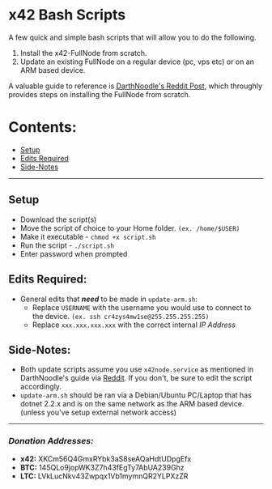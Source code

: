 # x42 Bash Scripts

A few quick and simple bash scripts that will allow you to do the following.

1. Install the x42-FullNode from scratch.
2. Update an existing FullNode on a regular device (pc, vps etc) or on an ARM based device.

A valuable guide to reference is [DarthNoodle's Reddit Post](https://www.reddit.com/r/x42/comments/akp6lp/creating_a_headless_staking_node_on_ubuntu_1804/), which throughly provides steps on installing the FullNode from scratch.

# Contents:
   * [Setup](#setup)
   * [Edits Required](#edits-required)
   * [Side-Notes](#side-notes)
___

## Setup
  * Download the script(s)
  * Move the script of choice to your Home folder. `(ex. /home/$USER)`
  * Make it executable - `chmod +x script.sh`
  * Run the script - `./script.sh`
  * Enter password when prompted

## Edits Required:
* General edits that _**need**_ to be made in `update-arm.sh`:
  * Replace `USERNAME` with the username you would use to connect to the device. `(ex. ssh cr4zys4mw1se@255.255.255.255)`
  * Replace `xxx.xxx.xxx.xxx` with the correct internal _IP Address_

## Side-Notes:
  * Both update scripts assume you use `x42node.service` as mentioned in DarthNoodle's guide via [Reddit](https://www.reddit.com/r/x42/comments/akp6lp/creating_a_headless_staking_node_on_ubuntu_1804/).
      If you don't, be sure to edit the script accordingly.
  * `update-arm.sh` should be ran via a Debian/Ubuntu PC/Laptop that has dotnet 2.2.x and is on the same network as the ARM based device. (unless you've setup external network access)

---

### *Donation Addresses:*
  * **x42:** XKCm56Q4GmxRYbk3aS8seAQaHdtUDpgEfx
  * **BTC:** 145QLo9jopWK3Z7h43fEgTy7AbUA239Ghz
  * **LTC:** LVkLucNkv43Zwpqx1Vb1mymnQR2YLPXzZR
